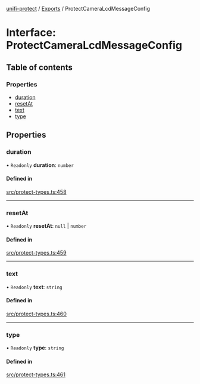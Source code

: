 [unifi-protect](../README.md) / [Exports](../modules.md) / ProtectCameraLcdMessageConfig

# Interface: ProtectCameraLcdMessageConfig

## Table of contents

### Properties

- [duration](ProtectCameraLcdMessageConfig.md#duration)
- [resetAt](ProtectCameraLcdMessageConfig.md#resetat)
- [text](ProtectCameraLcdMessageConfig.md#text)
- [type](ProtectCameraLcdMessageConfig.md#type)

## Properties

### duration

• `Readonly` **duration**: `number`

#### Defined in

[src/protect-types.ts:458](https://github.com/hjdhjd/unifi-protect/blob/f89bcca/src/protect-types.ts#L458)

___

### resetAt

• `Readonly` **resetAt**: ``null`` \| `number`

#### Defined in

[src/protect-types.ts:459](https://github.com/hjdhjd/unifi-protect/blob/f89bcca/src/protect-types.ts#L459)

___

### text

• `Readonly` **text**: `string`

#### Defined in

[src/protect-types.ts:460](https://github.com/hjdhjd/unifi-protect/blob/f89bcca/src/protect-types.ts#L460)

___

### type

• `Readonly` **type**: `string`

#### Defined in

[src/protect-types.ts:461](https://github.com/hjdhjd/unifi-protect/blob/f89bcca/src/protect-types.ts#L461)

